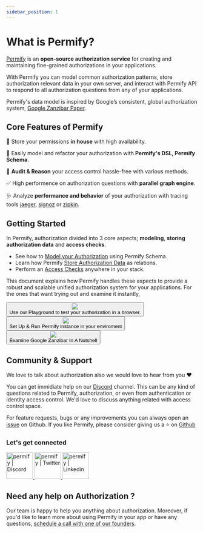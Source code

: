 ```yaml
---
sidebar_position: 1
---
```


# What is Permify?

[Permify](https://github.com/Permify/permify) is an **open-source authorization service** for creating and maintaining fine-grained authorizations in your applications.

With Permify you can model common authorization patterns, store authorization relevant data in your own server, and interact with Permify API to respond to all authorization questions from any of your applications.

Permify's data model is inspired by Google’s consistent, global authorization system, [Google Zanzibar Paper](https://storage.googleapis.com/pub-tools-public-publication-data/pdf/41f08f03da59f5518802898f68730e247e23c331.pdf).

## Core Features of Permify

🔐 Store your permissions **in house** with high availability.

🔮 Easily model and refactor your authorization with **Permify's DSL, Permify Schema**.

📝 **Audit & Reason** your access control hassle-free with various methods.

✅ High performence on authorization questions with **parallel graph engine**.

🩺 Analyze **performance and behavior** of your authorization with tracing tools [jaeger], [signoz] or [zipkin].

[jaeger]: https://www.jaegertracing.io/
[signoz]: https://signoz.io/
[zipkin]: https://zipkin.io/

## Getting Started

In Permify, authorization divided into 3 core aspects; **modeling**, **storing authorization data** and **access checks**.  

- See how to [Model your Authorization] using Permify Schema.
- Learn how Permify [Store Authorization Data] as relations.
- Perform an [Access Checks] anywhere in your stack.

[Model your Authorization]: /docs/getting-started/modeling
[Store Authorization Data]: /docs/getting-started/sync-data
[Access Checks]: /docs/getting-started/enforcement

This document explains how Permify handles these aspects to provide a robust and scalable unified authorization system for your applications. For the ones that want trying out and examine it instantly, 

<div class="next-steps-grid">
    <a href="https://play.permify.co/">
        <Button class="btn btn-video">
            <div class="thumbnail">
                <i class="fa-brands fa-youtube"></i>
                <img src="https://uploads-ssl.webflow.com/61bb34defcff34f786b458ce/6332bb38106ffd85102bb3bc_Screen%20Shot%202022-09-27%20at%2011.58.27.png"/>
            </div>
           Use our Playground to test your authorization in a browser.
        </Button>
    </a>
    <a href="https://docs.permify.co/docs/Installation">
        <Button class="btn btn-video">
            <div class="thumbnail">
                <i class="fa-brands fa-youtube"></i>
                <img src="https://user-images.githubusercontent.com/34595361/196480295-1d124c75-2ee9-4cf1-ba19-6326c6c4a93d.png"/>
            </div>
            Set Up & Run Permify instance in your enviroment 
        </Button>
    </a>
    <a href="https://www.permify.co/post/google-zanzibar-in-a-nutshell">
        <Button class="btn btn-video">
            <div class="thumbnail">
                <i class="fa-brands fa-youtube"></i>
                <img src="https://uploads-ssl.webflow.com/61bb34defcff34f786b458ce/634520d7859cd419ec89f9ef_Google%20Zanzibar%20in%20a%20Nutshell-1.png"/>
            </div>
            Examine Google Zanzibar In A Nutshell
        </Button>
    </a>
</div>


## Community & Support

We love to talk about authorization also we would love to hear from you :heart:

You can get immidiate help on our [Discord](https://discord.gg/MJbUjwskdH) channel. This can be any kind of questions related to Permify, authorization, or even from authentication or identity access control. We'd love to discuss anything related with access control space.

For feature requests, bugs or any improvements you can always open an [issue] on Github. If you like Permify, please consider giving us a :star:️ on [Github](https://github.com/Permify/permify)

[issue]: https://github.com/Permify/permify/issues

<h3 align="left">Let's get connected</h3>

<p align="left">
<a href="https://discord.gg/MJbUjwskdH">
 <img height="70px" width="70px" alt="permify | Discord" src="https://user-images.githubusercontent.com/39353278/187209316-3d01a799-c51b-4eaa-8f52-168047078a14.png" />
</a>
<a href="https://twitter.com/GetPermify">
  <img height="70px" width="70px" alt="permify | Twitter" src="https://user-images.githubusercontent.com/39353278/187209323-23f14261-d406-420d-80eb-1aa707a71043.png"/>
</a>
<a href="https://www.linkedin.com/company/permifyco">
  <img height="70px" width="70px" alt="permify | Linkedin" src="https://user-images.githubusercontent.com/39353278/187209321-03293a24-6f63-4321-b362-b0fc89fdd879.png" />
</a>
</p>

## Need any help on Authorization ?

Our team is happy to help you anything about authorization. Moreover, if you'd like to learn more about using Permify in your app or have any questions, [schedule a call with one of our founders](https://calendly.com/ege-permify/30min).